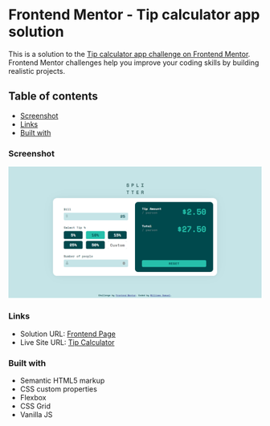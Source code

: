 # Frontend Mentor - Tip calculator app solution

This is a solution to the [Tip calculator app challenge on Frontend Mentor](https://www.frontendmentor.io/challenges/tip-calculator-app-ugJNGbJUX). Frontend Mentor challenges help you improve your coding skills by building realistic projects.

## Table of contents

-   [Screenshot](#screenshot)
-   [Links](#links)
-   [Built with](#built-with)

### Screenshot

![](./screencapture.png)

### Links

-   Solution URL: [Frontend Page](https://www.frontendmentor.io/solutions/tip-converter-with-sass-and-vanilla-js-KeObRnHnJ)
-   Live Site URL: [Tip Calculator](https://williamssam.github.io/tip-calculator)

### Built with

-   Semantic HTML5 markup
-   CSS custom properties
-   Flexbox
-   CSS Grid
-   Vanilla JS
